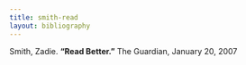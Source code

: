 ```yaml
---
title: smith-read
layout: bibliography
---
```


Smith, Zadie. **“Read Better.”** The Guardian, January 20, 2007
